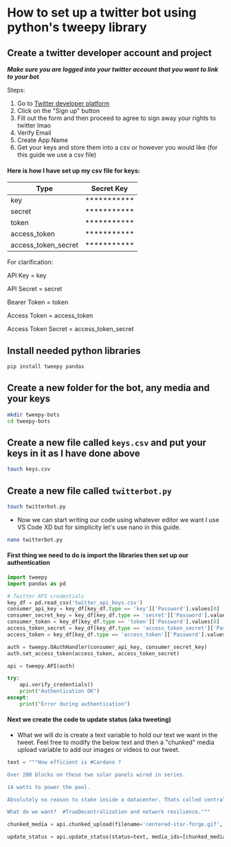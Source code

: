 # How to set up a twitter bot using python's tweepy library

## Create a twitter developer account and project

***Make sure you are logged into your twitter account that you want to link to your bot***

Steps:

1. Go to [Twitter developer platform](https://developer.twitter.com/)
2. Click on the "Sign up" button
3. Fill out the form  and then proceed to agree to sign away your rights to twitter lmao
4. Verify Email
5. Create App Name
6. Get your keys and store them into a csv or however you would like (for this guide we use a csv file)

#### Here is how I have set up my csv file for keys:

| Type                | Secret Key   |
|---------------------|--------------|
| key                 | ***********  |
| secret              | ***********  |
| token               | ***********  |
| access_token        | ***********  |
| access_token_secret | ***********  |

For clarification:

API Key = key 

API Secret = secret 

Bearer Token = token

Access Token = access_token 

Access Token Secret = access_token_secret



## Install needed python libraries

```python
pip install tweepy pandas
```

## Create a new folder for the bot, any media and your keys

```bash
mkdir tweepy-bots
cd tweepy-bots
```
## Create a new file called `keys.csv` and put your keys in it as I have done above

```bash
touch keys.csv
```

## Create a new file called `twitterbot.py`

```bash
touch twitterbot.py
```
- Now we can start writing our code using whatever editor we want I use VS Code XD but for simplicity let's use nano in this guide.

```bash
nano twitterbot.py
```
#### First thing we need to do is import the libraries then set up our authentication

```python
import tweepy
import pandas as pd

# Twitter API credentials
key_df = pd.read_csv('twitter_api_keys.csv')
consumer_api_key = key_df[key_df.type == 'key']['Password'].values[0]
consumer_secret_key = key_df[key_df.type == 'secret']['Password'].values[0]
consumer_token = key_df[key_df.type == 'token']['Password'].values[0]
access_token_secret = key_df[key_df.type == 'access_token_secret']['Password'].values[0]
access_token = key_df[key_df.type == 'access_token']['Password'].values[0]

auth = tweepy.OAuthHandler(consumer_api_key, consumer_secret_key)
auth.set_access_token(access_token, access_token_secret)

api = tweepy.API(auth)

try:
    api.verify_credentials()
    print("Authentication OK")
except:
    print("Error during authentication")
```

#### Next we create the code to update status (aka tweeting)

- What we will do is create a text variable to hold our text we want in the tweet. Feel free to modify the below text and then a "chunked" media upload variable to add our images or videos to our tweet.

```python
text = """How efficient is #Cardano ? 

Over 200 blocks on these two solar panels wired in series. 

14 watts to power the pool. 

Absolutely no reason to stake inside a datacenter. Thats called centralization. 

What do we want?  #TrueDecentralization and network resilience."""
```
```python
chunked_media = api.chunked_upload(filename='centered-star-forge.gif', media_category='tweet_gif')
```
```python
update_status = api.update_status(status=text, media_ids=[chunked_media.media_id])
```



